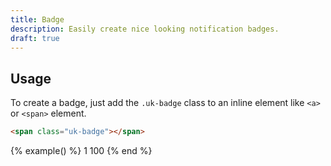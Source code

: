 ```yaml
---
title: Badge
description: Easily create nice looking notification badges.
draft: true
---
```


## Usage

To create a badge, just add the `.uk-badge` class to an inline element like `<a>` or `<span>` element.

```html
<span class="uk-badge"></span>
```

{% example() %}
<span class="uk-badge">1</span>
<span class="uk-badge">100</span>
{% end %}
